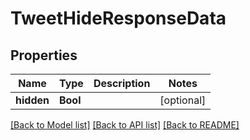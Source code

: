 # TweetHideResponseData

## Properties
Name | Type | Description | Notes
------------ | ------------- | ------------- | -------------
**hidden** | **Bool** |  | [optional] 

[[Back to Model list]](../README.md#documentation-for-models) [[Back to API list]](../README.md#documentation-for-api-endpoints) [[Back to README]](../README.md)


